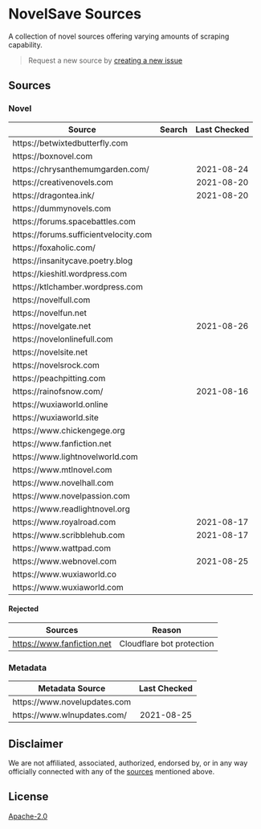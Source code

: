 # NovelSave Sources

A collection of novel sources offering varying amounts of scraping capability.

> Request a new source by [creating a new issue](https://github.com/mHaisham/novelsave_sources/issues/new/choose)

## Sources

### Novel

<table>
    <thead>
        <tr>
            <th>Source</th>
            <th align="center">Search</th>
            <th align="center">Last Checked</th>
        </tr>
    </thead>
    <tbody>
        <tr>
            <td>https://betwixtedbutterfly.com</td>
            <td align="center"></td>
            <td align="center"></td>
        </tr>
        <tr>
            <td>https://boxnovel.com</td>
            <td align="center"></td>
            <td align="center"></td>
        </tr>
        <tr>
            <td>https://chrysanthemumgarden.com/</td>
            <td align="center"></td>
            <td align="center">2021-08-24</td>
        </tr>
        <tr>
            <td>https://creativenovels.com</td>
            <td align="center"></td>
            <td align="center">2021-08-20</td>
        </tr>
        <tr>
            <td>https://dragontea.ink/</td>
            <td align="center"></td>
            <td align="center">2021-08-20</td>
        </tr>
        <tr>
            <td>https://dummynovels.com</td>
            <td align="center"></td>
            <td align="center"></td>
        </tr>
        <tr>
            <td>https://forums.spacebattles.com</td>
            <td align="center"></td>
            <td align="center"></td>
        </tr>
        <tr>
            <td>https://forums.sufficientvelocity.com</td>
            <td align="center"></td>
            <td align="center"></td>
        </tr>
        <tr>
            <td>https://foxaholic.com/</td>
            <td align="center"></td>
            <td align="center"></td>
        </tr>
        <tr>
            <td>https://insanitycave.poetry.blog</td>
            <td align="center"></td>
            <td align="center"></td>
        </tr>
        <tr>
            <td>https://kieshitl.wordpress.com</td>
            <td align="center"></td>
            <td align="center"></td>
        </tr>
        <tr>
            <td>https://ktlchamber.wordpress.com</td>
            <td align="center"></td>
            <td align="center"></td>
        </tr>
        <tr>
            <td>https://novelfull.com</td>
            <td align="center"></td>
            <td align="center"></td>
        </tr>
        <tr>
            <td>https://novelfun.net</td>
            <td align="center"></td>
            <td align="center"></td>
        </tr>
        <tr>
            <td>https://novelgate.net</td>
            <td align="center"></td>
            <td align="center">2021-08-26</td>
        </tr>
        <tr>
            <td>https://novelonlinefull.com</td>
            <td align="center"></td>
            <td align="center"></td>
        </tr>
        <tr>
            <td>https://novelsite.net</td>
            <td align="center"></td>
            <td align="center"></td>
        </tr>
        <tr>
            <td>https://novelsrock.com</td>
            <td align="center"></td>
            <td align="center"></td>
        </tr>
        <tr>
            <td>https://peachpitting.com</td>
            <td align="center"></td>
            <td align="center"></td>
        </tr>
        <tr>
            <td>https://rainofsnow.com/</td>
            <td align="center"></td>
            <td align="center">2021-08-16</td>
        </tr>
        <tr>
            <td>https://wuxiaworld.online</td>
            <td align="center"></td>
            <td align="center"></td>
        </tr>
        <tr>
            <td>https://wuxiaworld.site</td>
            <td align="center"></td>
            <td align="center"></td>
        </tr>
        <tr>
            <td>https://www.chickengege.org</td>
            <td align="center"></td>
            <td align="center"></td>
        </tr>
        <tr>
            <td>https://www.fanfiction.net</td>
            <td align="center"></td>
            <td align="center"></td>
        </tr>
        <tr>
            <td>https://www.lightnovelworld.com</td>
            <td align="center"></td>
            <td align="center"></td>
        </tr>
        <tr>
            <td>https://www.mtlnovel.com</td>
            <td align="center"></td>
            <td align="center"></td>
        </tr>
        <tr>
            <td>https://www.novelhall.com</td>
            <td align="center"></td>
            <td align="center"></td>
        </tr>
        <tr>
            <td>https://www.novelpassion.com</td>
            <td align="center"></td>
            <td align="center"></td>
        </tr>
        <tr>
            <td>https://www.readlightnovel.org</td>
            <td align="center"></td>
            <td align="center"></td>
        </tr>
        <tr>
            <td>https://www.royalroad.com</td>
            <td align="center"></td>
            <td align="center">2021-08-17</td>
        </tr>
        <tr>
            <td>https://www.scribblehub.com</td>
            <td align="center"></td>
            <td align="center">2021-08-17</td>
        </tr>
        <tr>
            <td>https://www.wattpad.com</td>
            <td align="center"></td>
            <td align="center"></td>
        </tr>
        <tr>
            <td>https://www.webnovel.com</td>
            <td align="center"></td>
            <td align="center">2021-08-25</td>
        </tr>
        <tr>
            <td>https://www.wuxiaworld.co</td>
            <td align="center"></td>
            <td align="center"></td>
        </tr>
        <tr>
            <td>https://www.wuxiaworld.com</td>
            <td align="center"></td>
            <td align="center"></td>
        </tr>
    </tbody>
</table>

#### Rejected

| Sources                                   | Reason                    |
| ----------------------------------------- | ------------------------- |
| https://www.fanfiction.net                | Cloudflare bot protection |

### Metadata

<table>
    <thead>
        <tr>
            <th>Metadata Source</th>
            <th align="center">Last Checked</th>
        </tr>
    </thead>
    <tbody>
        <tr>
            <td>https://www.novelupdates.com</td>
            <td align="center"></td>
        </tr>
        <tr>
            <td>https://www.wlnupdates.com/</td>
            <td align="center">2021-08-25</td>
        </tr>
    </tbody>
</table>

## Disclaimer

We are not affiliated, associated, authorized, endorsed by, or in any way officially
connected with any of the [sources](#sources) mentioned above.

## License

[Apache-2.0](https://github.com/mHaisham/novelsave_sources/blob/master/LICENSE)